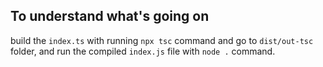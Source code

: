 ## To understand what's going on
build the `index.ts` with running `npx tsc` command
and go to `dist/out-tsc` folder, and run the compiled `index.js` file with `node .` command.
